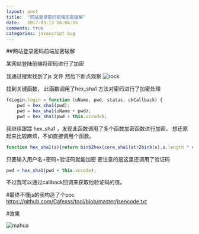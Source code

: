 ```yaml
---
layout: post
title:  "网站登录密码前端加密破解"
date:   2017-03-13 16:04:55
comments: true
categories: javascript bug
---
```


##网站登录密码前端加密破解

某网站登陆前端将密码进行了加密

我通过搜索找到了js 文件 然后下断点观察
![rock](https://striker.teambition.net/thumbnail/110q077cc7e9bde9173f3bf22af1e621bd32/w/800/h/574)


找到关键函数， 此函数调用了hex_sha1 方法对密码进行了加密处理
```javascript
fdLogin.login = function (uName, pwd, status, ckCallback) {
    pwd = hex_sha1(pwd);
    pwd = hex_sha1(uName + pwd);
	pwd = hex_sha1(pwd + this.vccode);

```




我继续跟踪 hex_sha1 ，发现此函数调用了多个函数加密函数进行加密，
想还原起来比较麻烦，不如直接调用个函数。
```javascript
function hex_sha1(s){return binb2hex(core_sha1(str2binb(s),s.length * chrsz));}
```

只要输入用户名+密码+验证码就能加密
要注意的是这里还调用了验证码
```javascript
pwd = hex_sha1(pwd + this.vccode);
```

不过我可以通过callback回调来获取他验证码的值。


#最终不懂js的我构造了个poc
https://github.com/Cafexss/tool/blob/master/jsencode.txt



#效果



![mahua](https://striker.teambition.net/thumbnail/110q056b6d9f839b6b9b36dc5d50219a0a77/w/800/h/438)
